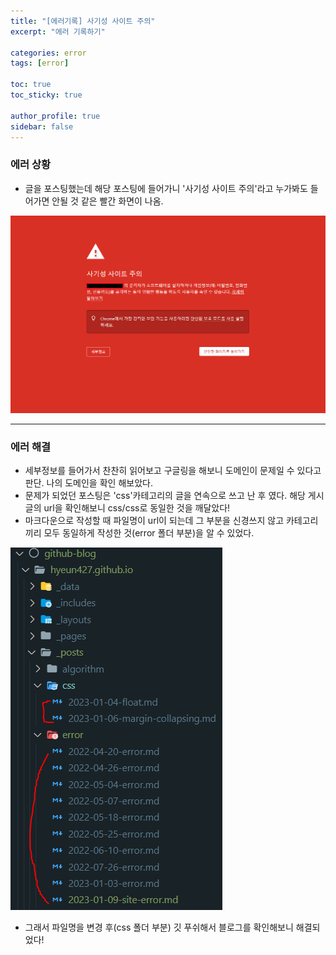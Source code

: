 ```yaml
---
title: "[에러기록] 사기성 사이트 주의"
excerpt: "에러 기록하기"

categories: error
tags: [error]

toc: true
toc_sticky: true

author_profile: true
sidebar: false
---
```


### 에러 상황

- 글을 포스팅했는데 해당 포스팅에 들어가니 '사기성 사이트 주의'라고 누가봐도 들어가면 안될 것 같은 빨간 화면이 나옴.

![사기성 사이트 이미지](/assets/images/error/23010901.PNG)

---

### 에러 해결

- 세부정보를 들어가서 찬찬히 읽어보고 구글링을 해보니 도메인이 문제일 수 있다고 판단. 나의 도메인을 확인 해보았다.
- 문제가 되었던 포스팅은 'css'카테고리의 글을 연속으로 쓰고 난 후 였다. 해당 게시글의 url을 확인해보니 css/css로 동일한 것을 깨달았다!
- 마크다운으로 작성할 때 파일명이 url이 되는데 그 부분을 신경쓰지 않고 카테고리끼리 모두 동일하게 작성한 것(error 폴더 부분)을 알 수 있었다.

![파일명 확인](/assets/images/error/23010902.PNG)

- 그래서 파일명을 변경 후(css 폴더 부분) 깃 푸쉬해서 블로그를 확인해보니 해결되었다!
